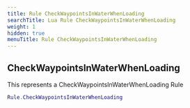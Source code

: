 ```yaml
---
title: Rule CheckWaypointsInWaterWhenLoading
searchTitle: Lua Rule CheckWaypointsInWaterWhenLoading
weight: 1
hidden: true
menuTitle: Rule CheckWaypointsInWaterWhenLoading
---
```

## CheckWaypointsInWaterWhenLoading

This represents a CheckWaypointsInWaterWhenLoading Rule
```lua
Rule.CheckWaypointsInWaterWhenLoading
```